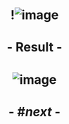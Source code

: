 # <p align="center"> !![image](https://github.com/ChrstphrChevalier/42Cursus/assets/146819291/afce24bc-523f-42fe-bc77-b3bd520d04ba) </p>

# <p align="center">     </p>

# <p align="center"> - Result - </p>

# <p align="center"> ![image](https://github.com/ChrstphrChevalier/42Cursus/assets/146819291/0a17649f-72b4-48f7-b019-f3c64a93d5c0) </p>

# <p align="center"> - #*next* - </p>
